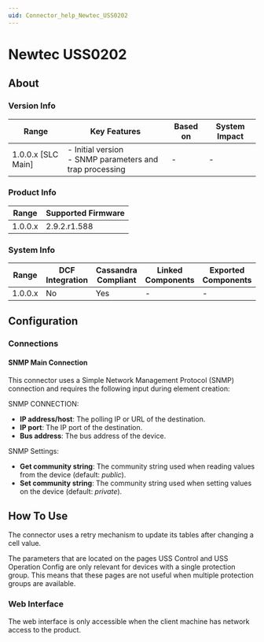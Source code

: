 ```yaml
---
uid: Connector_help_Newtec_USS0202
---
```


# Newtec USS0202

## About

### Version Info

| Range              | Key Features                                               | Based on | System Impact |
|--------------------|------------------------------------------------------------|----------|---------------|
| 1.0.0.x [SLC Main] | - Initial version<br>- SNMP parameters and trap processing | -        | -             |

### Product Info

| Range     | Supported Firmware     |
|-----------|------------------------|
| 1.0.0.x   | 2.9.2.r1.588           |

### System Info

| Range     | DCF Integration     | Cassandra Compliant     | Linked Components     | Exported Components     |
|-----------|---------------------|-------------------------|-----------------------|-------------------------|
| 1.0.0.x   | No                  | Yes                     | -                     | -                       |

## Configuration

### Connections

#### SNMP Main Connection

This connector uses a Simple Network Management Protocol (SNMP) connection and requires the following input during element creation:

SNMP CONNECTION:

- **IP address/host**: The polling IP or URL of the destination.
- **IP port**: The IP port of the destination.
- **Bus address**: The bus address of the device.

SNMP Settings:

- **Get community string**: The community string used when reading values from the device (default: *public*).
- **Set community string**: The community string used when setting values on the device (default: *private*).

## How To Use

The connector uses a retry mechanism to update its tables after changing a cell value.

The parameters that are located on the pages USS Control and USS Operation Config are only relevant for devices with a single protection group. This means that these pages are not useful when multiple protection groups are available.

### Web Interface

The web interface is only accessible when the client machine has network access to the product.
